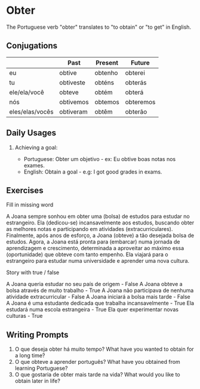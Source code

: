 # Obter

The Portuguese verb "obter" translates to "to obtain" or "to get" in English.

## Conjugations

|                 | Past      | Present | Future    |
| --------------- | --------- | ------- | --------- |
| eu              | obtive    | obtenho | obterei   |
| tu              | obtiveste | obténs  | obterás   |
| ele/ela/você    | obteve    | obtém   | obterá    |
| nós             | obtivemos | obtemos | obteremos |
| eles/elas/vocês | obtiveram | obtêm   | obterão   |

## Daily Usages

1. Achieving a goal:

   - Portuguese: Obter um objetivo - ex: Eu obtive boas notas nos exames.
   - English: Obtain a goal - e.g: I got good grades in exams.

## Exercises

Fill in missing word

A Joana sempre sonhou em obter uma (bolsa) de estudos para estudar no estrangeiro. Ela (dedicou-se) incansavelmente aos estudos, buscando obter as melhores notas e participando em atividades (extracurriculares). Finalmente, após anos de esforço, a Joana (obteve) a tão desejada bolsa de estudos. Agora, a Joana está pronta para (embarcar) numa jornada de aprendizagem e crescimento, determinada a aproveitar ao máximo essa (oportunidade) que obteve com tanto empenho. Ela viajará para o estrangeiro para estudar numa universidade e aprender uma nova cultura.

Story with true / false

A Joana queria estudar no seu país de origem - False
A Joana obteve a bolsa através de muito trabalho - True
A Joana não participava de nenhuma atividade extracurricular - False
A Joana iniciará a bolsa mais tarde - False
A Joana é uma estudante dedicada que trabalha incansavelmente - True
Ela estudará numa escola estrangeira - True
Ela quer experimentar novas culturas - True

## Writing Prompts

1. O que deseja obter há muito tempo? What have you wanted to obtain for a long time?
2. O que obteve a aprender português? What have you obtained from learning Portuguese?
3. O que gostaria de obter mais tarde na vida? What would you like to obtain later in life?
